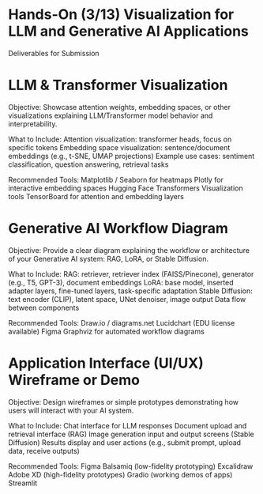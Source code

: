 # Hands-On (3/13) Visualization for LLM and Generative AI Applications
Deliverables for Submission

# LLM & Transformer Visualization
Objective: Showcase attention weights, embedding spaces, or other visualizations explaining LLM/Transformer model behavior and interpretability.

What to Include:
Attention visualization: transformer heads, focus on specific tokens
Embedding space visualization: sentence/document embeddings (e.g., t-SNE, UMAP projections)
Example use cases: sentiment classification, question answering, retrieval tasks

Recommended Tools:
Matplotlib / Seaborn for heatmaps
Plotly for interactive embedding spaces
Hugging Face Transformers Visualization tools
TensorBoard for attention and embedding layers

# Generative AI Workflow Diagram
Objective: Provide a clear diagram explaining the workflow or architecture of your Generative AI system: RAG, LoRA, or Stable Diffusion.

What to Include:
RAG: retriever, retriever index (FAISS/Pinecone), generator (e.g., T5, GPT-3), document embeddings
LoRA: base model, inserted adapter layers, fine-tuned layers, task-specific adaptation
Stable Diffusion: text encoder (CLIP), latent space, UNet denoiser, image output
Data flow between components

Recommended Tools:
Draw.io / diagrams.net
Lucidchart (EDU license available)
Figma
Graphviz for automated workflow diagrams

# Application Interface (UI/UX) Wireframe or Demo
Objective: Design wireframes or simple prototypes demonstrating how users will interact with your AI system.

What to Include:
Chat interface for LLM responses
Document upload and retrieval interface (RAG)
Image generation input and output screens (Stable Diffusion)
Results display and user actions (e.g., submit prompt, upload data, receive outputs)

Recommended Tools:
Figma
Balsamiq (low-fidelity prototyping)
Excalidraw
Adobe XD (high-fidelity prototypes)
Gradio (working demos of apps)
Streamlit
